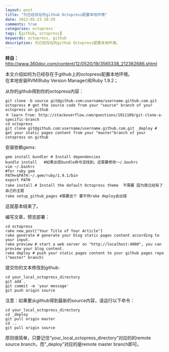 ```yaml
---
layout: post
title: "为已经存在的github Octopress配置本地环境"
date: 2012-05-23 20:59
comments: true
categories: octopress
tags: [github, octopress]
keywords: octopress, github
description: 为已经存在的github Octopress配置本地环境。
---
```



**转自：**  
http://www.360doc.com/content/12/0520/19/3565338_212362686.shtml  

本文介绍如何为已经存在于github上的octopress配置本地环境。  
在本地安装RVM(Ruby Version Manager)和Ruby 1.9.2；  

从你的github得到你的octopress内容：  	

	git clone -b source git@github.com:username/username.github.com.git octopress # get the source code from your "source" branch of your octopress on github
	＃ learn from: http://stackoverflow.com/questions/1911109/git-clone-a-specific-branch
	cd octopress
	git clone git@github.com:username/username.github.com.git _deploy # get your static pages content from your "master"branch of your cotopress on github

<!--more-->
安装依赖gems: 
	
	gem install bundler # Install dependencies   
	bundle install   #如果出现bundle命令没找到，还需要修改～/.bashrc
	vim ~/.bashrc
	#for ruby gem
	PATH=$PATH:~/.gem/ruby/1.9.1/bin
	export PATH
	rake install # Install the default Octopress theme  不需要 因为我已经有了自己的主题   
	rake setup_github_pages #需要这个 要不然rake deploy会出错   
    
这就基本结束了。



编写文章，预览部署：  

	cd octopress
	rake new_post["Your Title of Your Article"]
	rake generate # generate your blog static pages content according to your input. 
	rake preview # start a web server on "http://localhost:4000", you can preview your blog content.
	rake deploy # push your static pages content to your github pages repo ("master" branch)

提交你的文本修改到github:   	

	cd your_local_octopress_directory
	git add .
	git commit -m 'your message'
	git push origin source

注意：如果要从github得到最新的source内容，请运行以下命令：   

	cd your_local_octopress_directory
	cd _deploy
	git pull origin master
	cd ..
	git pull origin source

原则很简单，只要记住“your_local_octopress_directory”对应的的remote source branch，而”_deploy”对应的是remote master branch即可。
